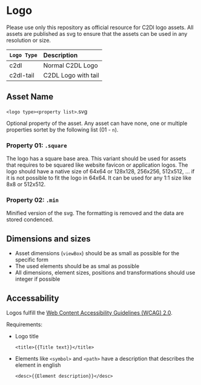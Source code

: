 # Logo

Please use only this repository as official resource for C2Dl logo assets. All assets are published as svg to ensure that the assets can be used in any resolution or size.

| `Logo Type` | Description         |
|:----------- |:------------------- |
| c2dl        | Normal C2DL Logo    |
| c2dl-tail   | C2DL Logo with tail |

## Asset Name

`<logo type><property list>`.svg

Optional property of the asset. Any asset can have none, one or multiple properties sortet by the following list (01 - `n`).

### Property 01: `.square`

The logo has a square base area. This variant should be used for assets that requires to be squared like website favicon or application logos. The logo should have a native size of 64x64 or 128x128, 256x256, 512x512, ... if it is not possible to fit the logo in 64x64. It can be used for any 1:1 size like 8x8 or 512x512.

### Property 02: `.min`

Minified version of the svg. The formatting is removed and the data are stored condenced.

## Dimensions and sizes

- Asset dimensions (`viewBox`) should be as small as possible for the specific form
- The used elements should be as smal as possible
- All dimensions, element sizes, positions and transformations should use integer if possible

## Accessability

Logos fulfill the [Web Content Accessibility Guidelines (WCAG) 2.0](https://www.w3.org/TR/WCAG20/).

Requirements:

- Logo title

	```
	<title>{{Title text}}</title>
	```

- Elements like `<symbol>` and `<path>` have a description that describes the element in english

	```
	<desc>{{Element description}}</desc>
	```
